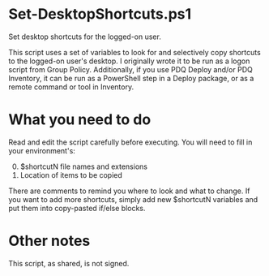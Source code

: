 # Set-DesktopShortcuts.ps1
Set desktop shortcuts for the logged-on user.

This script uses a set of variables to look for and selectively copy shortcuts to the logged-on user's desktop. I originally wrote it to be run as a logon script from Group Policy. Additionally, if you use PDQ Deploy and/or PDQ Inventory, it can be run as a PowerShell step in a Deploy package, or as a remote command or tool in Inventory.

# What you need to do
Read and edit the script carefully before executing. You will need to fill in your environment's:

0. $shortcutN file names and extensions
1. Location of items to be copied

There are comments to remind you where to look and what to change. If you want to add more shortcuts, simply add new $shortcutN variables and put them into copy-pasted if/else blocks.

# Other notes
This script, as shared, is not signed.
